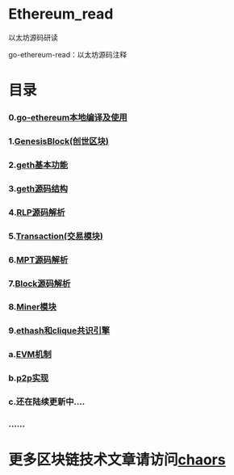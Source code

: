 # Ethereum_read

以太坊源码研读

go-ethereum-read：以太坊源码注释

# 目录

### 0.[go-ethereum本地编译及使用](https://github.com/chaors/Ethereum_read/blob/master/Docs/0x00%20go-ethereum本地编译及使用.md)

### 1.[GenesisBlock(创世区块)](https://github.com/chaors/Ethereum_read/blob/master/Docs/0x01GenesisBlock(创世区块).md)

### 2.[geth基本功能](https://github.com/chaors/Ethereum_read/blob/master/Docs/0x02%20geth基本功能.md)

### 3.[geth源码结构](https://github.com/chaors/Ethereum_read/blob/master/Docs/0x03%20geth源码结构.md)

### 4.[RLP源码解析](https://github.com/chaors/Ethereum_read/blob/master/Docs/0x04%20RLP源码解析.md)

### 5.[Transaction(交易模块)](https://github.com/chaors/Ethereum_read/blob/master/Docs/0x05%20Transaction(交易模块)%20.md)

### 6.[MPT源码解析](https://github.com/chaors/Ethereum_read/blob/master/Docs/0x06%20MPT源码解析.md)

### 7.[Block源码解析](https://github.com/chaors/Ethereum_read/blob/master/Docs/0x07%20Block.md)

### 8.[Miner模块](https://github.com/chaors/Ethereum_read/blob/master/Docs/0x08%20Miner%E6%A8%A1%E5%9D%97.md)

### 9.[ethash和clique共识引擎](https://github.com/chaors/Ethereum_read/blob/master/Docs/0x09%20ethash%E5%92%8Cclique%E5%85%B1%E8%AF%86%E5%BC%95%E6%93%8E.md)

### a.[EVM机制](https://github.com/chaors/Ethereum_read/blob/master/Docs/0xa0%20EVM%E6%9C%BA%E5%88%B6%20.md)

### b.[p2p实现](https://github.com/chaors/Ethereum_read/blob/master/Docs/0xa1%20p2p%E5%AE%9E%E7%8E%B0.md)

### c.还在陆续更新中....

### ......



# 更多区块链技术文章请访问[chaors](https://www.jianshu.com/c/6277257ba30a)


